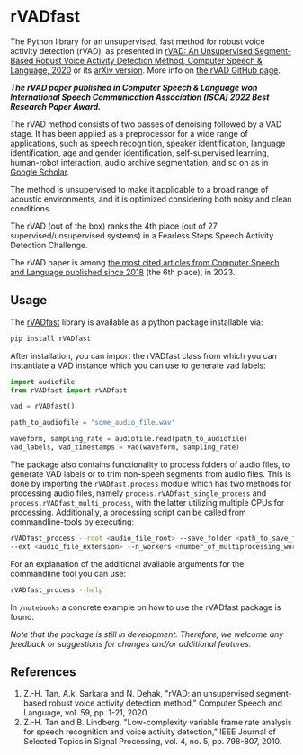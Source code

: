 # rVADfast
The Python library for an unsupervised, fast method for robust voice activity detection (rVAD), as presented in [rVAD: An Unsupervised Segment-Based Robust Voice Activity Detection Method, Computer Speech & Language, 2020](https://www.sciencedirect.com/science/article/pii/S0885230819300920) or its [arXiv version](https://arxiv.org/abs/1906.03588). 
More info on [the rVAD GitHub page](https://github.com/zhenghuatan/rVAD). 

***The rVAD paper published in Computer Speech & Language won International Speech Communication Association (ISCA) 2022 Best Research Paper Award.***

The rVAD method consists of two passes of denoising followed by a VAD stage. It has been applied as a preprocessor for 
a wide range of applications, such as speech recognition, speaker identification, language identification, age and 
gender identification, self-supervised learning, human-robot interaction, audio archive segmentation, 
and so on as in [Google Scholar](https://scholar.google.com/citations?view_op=view_citation&hl=en&user=fugL2E8AAAAJ&citation_for_view=fugL2E8AAAAJ:-mN3Mh-tlDkC).  

The method is unsupervised to make it applicable to a broad range of acoustic environments, 
and it is optimized considering both noisy and clean conditions. 

The rVAD (out of the box) ranks the 4th place (out of 27 supervised/unsupervised systems) 
in a Fearless Steps Speech Activity Detection Challenge. 

The rVAD paper is among [the most cited articles from Computer Speech and Language published since 2018](https://www.journals.elsevier.com/computer-speech-and-language/most-cited-articles) (the 6th place), in 2023.

## Usage
The [rVADfast](https://pypi.org/project/rVADfast/) library is available as a python package installable via: 
```bash
pip install rVADfast
```
After installation, you can import the rVADfast class 
from which you can instantiate a VAD instance which you can use to generate vad labels:
```python
import audiofile
from rVADfast import rVADfast

vad = rVADfast()

path_to_audiofile = "some_audio_file.wav"

waveform, sampling_rate = audiofile.read(path_to_audiofile)
vad_labels, vad_timestamps = vad(waveform, sampling_rate)

```

The package also contains functionality to process folders of audio files, to generate VAD labels 
or to trim non-speeh segments from audio files.
This is done by importing the ```rVADfast.process``` module which has two methods for processing audio files, 
namely ```process.rVADfast_single_process``` and ```process.rVADfast_multi_process```, 
with the latter utilizing multiple CPUs for processing.
Additionally, a processing script can be called from commandline-tools by executing: 
```bash
rVADfast_process --root <audio_file_root> --save_folder <path_to_save_files> 
--ext <audio_file_extension> --n_workers <number_of_multiprocessing_workers>
```
For an explanation of the additional available arguments for the commandline tool you can use: 
```bash
rVADfast_process --help
```

In ```/notebooks``` a concrete example on how to use the rVADfast package is found.

*Note that the package is still in development.
Therefore, we welcome any feedback or suggestions for changes and/or additional features.*

## References
1) Z.-H. Tan, A.k. Sarkara and N. Dehak, "rVAD: an unsupervised segment-based robust voice activity detection method," Computer Speech and Language, vol. 59, pp. 1-21, 2020. 
2) Z.-H. Tan and B. Lindberg, "Low-complexity variable frame rate analysis for speech recognition and voice activity detection,” IEEE Journal of Selected Topics in Signal Processing, vol. 4, no. 5, pp. 798-807, 2010.
